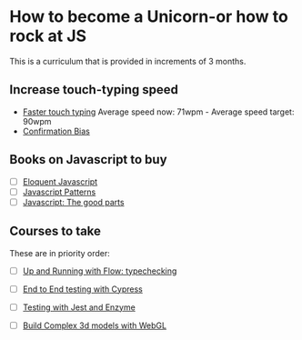 # How to become a Unicorn-or how to rock at JS
This is a curriculum that is provided in increments of 3 months. 


## Increase touch-typing speed 
- [Faster touch typing](https://www.keybr.com/) Average speed now: 71wpm - Average speed target: 90wpm 
- [Confirmation Bias](https://www.quora.com/How-important-is-touch-typing-to-a-programmer)

## Books on Javascript to buy 
- [ ] [Eloquent Javascript](https://www.amazon.com/Eloquent-JavaScript-3rd-Introduction-Programming-ebook/dp/B07C96Q217/ref=pd_sbs_351_5?_encoding=UTF8&pd_rd_i=B07C96Q217&pd_rd_r=5286f6de-5d7a-11e8-a472-cdca0c395fe1&pd_rd_w=LQDDZ&pd_rd_wg=vsFZs&pf_rd_i=desktop-dp-sims&pf_rd_m=ATVPDKIKX0DER&pf_rd_p=5825442648805390339&pf_rd_r=KRHGZSG0Z6WNQJZ6S6ZB&pf_rd_s=desktop-dp-sims&pf_rd_t=40701&psc=1&refRID=KRHGZSG0Z6WNQJZ6S6ZB)
- [ ] [Javascript Patterns](https://www.amazon.com/JavaScript-Patterns-Better-Applications-Coding/dp/0596806752/ref=pd_bxgy_img_3?_encoding=UTF8&pd_rd_i=0596806752&pd_rd_r=4422ba5d-5d7a-11e8-82d7-bd788d9ee510&pd_rd_w=u1txl&pd_rd_wg=f55HY&pf_rd_i=desktop-dp-sims&pf_rd_m=ATVPDKIKX0DER&pf_rd_p=3914568618330124508&pf_rd_r=F0EMNFN7PTSPPW8D8DH2&pf_rd_s=desktop-dp-sims&pf_rd_t=40701&psc=1&refRID=F0EMNFN7PTSPPW8D8DH2)
- [ ] [Javascript: The good parts](https://www.amazon.com/JavaScript-Good-Parts-Douglas-Crockford/dp/0596517742/ref=sr_1_7?ie=UTF8&qid=1526964015&sr=8-7&keywords=javascript)

## Courses to take  
These are in priority order: 

- [ ] [Up and Running with Flow: typechecking](https://egghead.io/lessons/javascript-up-and-running-with-facebook-flow-for-typed-javascript)
- [ ] [End to End testing with Cypress](https://egghead.io/courses/end-to-end-testing-with-cypress)
- [ ] [Testing with Jest and Enzyme](https://egghead.io/courses/test-react-components-with-enzyme-and-jest)
- [ ] [Build Complex 3d models with WebGL](https://egghead.io/courses/build-complex-3d-models-with-webgl)

